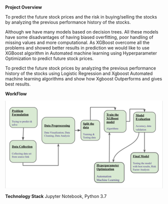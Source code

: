 **Project Overview**

To predict the future stock prices and the risk in buying/selling the stocks by analyzing the previous performance history of the stocks.

Although we have many models based on decision trees. All these models have some disadvantages of having biased overfitting, poor handling of missing values and more computational. As XGBoost overcome all the problems and showed better results in prediction we would like to use XGBoost algorithm in Automated machine learning using Hyperparameter Optimization to predict future stock prices.


To predict the future stock prices by analyzing the previous performance history of the stocks using Logistic Regression and Xgboost Automated machine learning algorithms and show how Xgboost Outperforms and gives best results.

**WorkFlow**

![](WorkFlow.png)

**Technology Stack**
Jupyter Notebook,
Python 3.7


